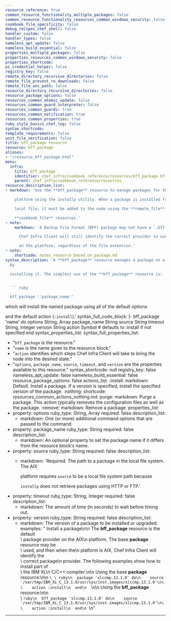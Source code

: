 ```yaml
---
resource_reference: true
common_resource_functionality_multiple_packages: false
common_resource_functionality_resources_common_windows_security: false
cookbook_file_specificity: false
debug_recipes_chef_shell: false
handler_custom: false
handler_types: false
nameless_apt_update: false
nameless_build_essential: false
properties_multiple_packages: false
properties_resources_common_windows_security: false
properties_shortcode: 
ps_credential_helper: false
registry_key: false
remote_directory_recursive_directories: false
remote_file_prevent_re_downloads: false
remote_file_unc_path: false
resource_directory_recursive_directories: false
resource_package_options: false
resources_common_atomic_update: false
resources_common_guard_interpreter: false
resources_common_guards: true
resources_common_notification: true
resources_common_properties: true
ruby_style_basics_chef_log: false
syntax_shortcode: 
template_requirements: false
unit_file_verification: false
title: bff_package resource
resource: bff_package
aliases:
- "/resource_bff_package.html"
menu:
  infra:
    title: bff_package
    identifier: chef_infra/cookbook_reference/resources/bff_package bff_package
    parent: chef_infra/cookbook_reference/resources
resource_description_list:
- markdown: 'Use the **bff_package** resource to manage packages for the AIX

    platform using the installp utility. When a package is installed from a

    local file, it must be added to the node using the **remote_file** or

    **cookbook_file** resources.'
- note:
    markdown: 'A Backup File Format (BFF) package may not have a `.bff` file extension.

      Chef Infra Client will still identify the correct provider to use based

      on the platform, regardless of the file extension.'
- note:
    shortcode: notes_resource_based_on_package.md
syntax_description: 'A **bff_package** resource manages a package on a node, typically
  by

  installing it. The simplest use of the **bff_package** resource is:


  ``` ruby

  bff_package ''package_name''

  ```


  which will install the named package using all of the default options

  and the default action (`:install`).'
syntax_full_code_block: |-
  bff_package 'name' do
    options           String, Array
    package_name      String
    source            String
    timeout           String, Integer
    version           String
    action            Symbol # defaults to :install if not specified
  end
syntax_properties_list: 
syntax_full_properties_list:
- "`bff_package` is the resource."
- "`name` is the name given to the resource block."
- "`action` identifies which steps Chef Infra Client will take to bring the node into
  the desired state."
- "`options`, `package_name`, `source`, `timeout`, and `version` are the properties
  available to this resource."
syntax_shortcode: null
registry_key: false
nameless_apt_update: false
nameless_build_essential: false
resource_package_options: false
actions_list:
  :install:
    markdown: Default. Install a package. If a version is specified, install the specified
      version of the package.
  :nothing:
    shortcode: resources_common_actions_nothing.md
  :purge:
    markdown: Purge a package. This action typically removes the configuration files
      as well as the package.
  :remove:
    markdown: Remove a package.
properties_list:
- property: options
  ruby_type: String, Array
  required: false
  description_list:
  - markdown: One (or more) additional command options that are passed to the command.
- property: package_name
  ruby_type: String
  required: false
  description_list:
  - markdown: An optional property to set the package name if it differs from the
      resource block's name.
- property: source
  ruby_type: String
  required: false
  description_list:
  - markdown: 'Required. The path to a package in the local file system. The AIX

      platform requires `source` to be a local file system path because

      `installp` does not retrieve packages using HTTP or FTP.'
- property: timeout
  ruby_type: String, Integer
  required: false
  description_list:
  - markdown: The amount of time (in seconds) to wait before timing out.
- property: version
  ruby_type: String
  required: false
  description_list:
  - markdown: The version of a package to be installed or upgraded.
examples: "
  Install a package\n\n  The **bff_package** resource is the default\
  \ package provider on the AIX\n  platform. The base **package** resource may be\
  \ used, and then when the\n  platform is AIX, Chef Infra Client will identify the\
  \ correct package\n  provider. The following examples show how to install part of\
  \ the IBM XL\n  C/C++ compiler.\n\n  Using the base **package** resource:\n\n  ```\
  \ ruby\n  package 'xlccmp.13.1.0' do\n    source '/var/tmp/IBM_XL_C_13.1.0/usr/sys/inst.images/xlccmp.13.1.0'\n\
  \    action :install\n  end\n  ```\n\n  Using the **bff_package** resource:\n\n\
  \  ``` ruby\n  bff_package 'xlccmp.13.1.0' do\n    source '/var/tmp/IBM_XL_C_13.1.0/usr/sys/inst.images/xlccmp.13.1.0'\n\
  \    action :install\n  end\n  ```\n"

---
```


